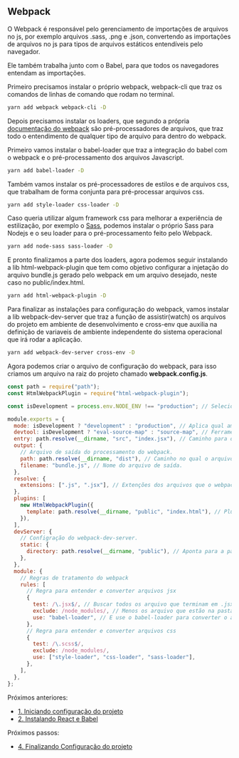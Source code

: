 ## Webpack

O Webpack é responsável pelo gerenciamento de importações de arquivos no js, por exemplo arquivos .sass, .png e .json, convertendo as importações de arquivos no js para tipos de arquivos estáticos entendíveis pelo navegador.

Ele também trabalha junto com o Babel, para que todos os navegadores entendam as importações.

Primeiro precisamos instalar o próprio webpack, webpack-cli que traz os comandos de linhas de comando que rodam no terminal.

```bash
yarn add webpack webpack-cli -D
```

Depois precisamos instalar os loaders, que segundo a própria [documentação do webpack](https://webpack.js.org/concepts/) são pré-processadores de arquivos, que traz todo o entendimento de qualquer tipo de arquivo para dentro do webpack.

Primeiro vamos instalar o babel-loader que traz a integração do babel com o webpack e o pré-processamento dos arquivos Javascript.

```bash
yarn add babel-loader -D
```

Também vamos instalar os pré-processadores de estilos e de arquivos css, que trabalham de forma conjunta para pré-processar arquivos css.

```bash
yarn add style-loader css-loader -D
```

Caso queria utilizar algum framework css para melhorar a experiência de estilização, por exemplo o [Sass](https://sass-lang.com/), podemos instalar o próprio Sass para Nodejs e o seu loader para o pré-processamento feito pelo Webpack.

```bash
yarn add node-sass sass-loader -D
```

E pronto finalizamos a parte dos loaders, agora podemos seguir instalando a lib html-webpack-plugin que tem como objetivo configurar a injetação do arquivo bundle.js gerado pelo webpack em um arquivo desejado, neste caso no public/index.html.

```bash
yarn add html-webpack-plugin -D
```

Para finalizar as instalações para configuração do webpack, vamos instalar a lib webpack-dev-server que traz a função de assistir(watch) os arquivos do projeto em ambiente de desenvolvimento e cross-env que auxilia na definição de variaveis de ambiente independente do sistema operacional que irá rodar a aplicação.

```bash
yarn add webpack-dev-server cross-env -D
```

Agora podemos criar o arquivo de configuração do webpack, para isso criamos um arquivo na raiz do projeto chamado **webpack.config.js**.

```js
const path = require("path");
const HtmlWebpackPlugin = require("html-webpack-plugin");

const isDevelopment = process.env.NODE_ENV !== "production"; // Seleciona qual ambiente a aplicação está

module.exports = {
  mode: isDevelopment ? "development" : "production", // Aplica qual ambiente que a aplicação está e como o código bundle deve ser gerado
  devtool: isDevelopment ? "eval-source-map" : "source-map", // Ferramenta que gera a visualização do código no inspecionar do browser
  entry: path.resolve(__dirname, "src", "index.jsx"), // Caminho para o arquivo de entrada do projeto
  output: {
    // Arquivo de saída do processamento do webpack.
    path: path.resolve(__dirname, "dist"), // Caminho no qual o arquivo de saída deve ficar
    filename: "bundle.js", // Nome do arquivo de saída.
  },
  resolve: {
    extensions: [".js", ".jsx"], // Extenções dos arquivos que o webpack deve gerenciar
  },
  plugins: [
    new HtmlWebpackPlugin({
      template: path.resolve(__dirname, "public", "index.html"), // Plugin para injetar o arquivo bundle.js gerado pelo webpack no public/index.html
    }),
  ],
  devServer: {
    // Configração do webpack-dev-server.
    static: {
      directory: path.resolve(__dirname, "public"), // Aponta para a pasta aonde está o arquivo index.html
    },
  },
  module: {
    // Regras de tratamento do webpack
    rules: [
      // Regra para entender e converter arquivos jsx
      {
        test: /\.jsx$/, // Buscar todos os arquivo que terminam em .jsx
        exclude: /node_modules/, // Menos os arquivo que estão na pasta node_modules
        use: "babel-loader", // E use o babel-loader para converter o arquivo em uma versão que qualquer outro navegador conheça
      },
      // Regra para entender e converter arquivos css
      {
        test: /\.scss$/,
        exclude: /node_modules/,
        use: ["style-loader", "css-loader", "sass-loader"],
      },
    ],
  },
};
```

Próximos anteriores:

- [1. Iniciando configuração do projeto](/2.%20Pleno/Como%20configurar%20um%20projeto%20React/1.%20Iniciando%20configuração%20do%20projeto.md)
- [2. Instalando React e Babel](/2.%20Pleno/Como%20configurar%20um%20projeto%20React/2.%20Instalando%20React%20e%20Babel.md)

Próximos passos:

- [4. Finalizando Configuração do projeto](/2.%20Pleno/Como%20configurar%20um%20projeto%20React/4.%20Finalizando%20Configuração%20do%20projeto.md)
